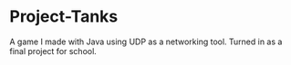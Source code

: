 # Project-Tanks
A game I made with Java using UDP as a networking tool. Turned in as a final project for school.
